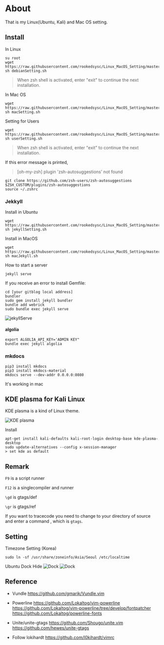 About
=====
That is my Linux(Ubuntu, Kali) and Mac OS setting.

Install
-------
In Linux

	su root
	wget https://raw.githubusercontent.com/rookedsysc/Linux_MacOS_Setting/master/debianSetting.sh
	sh debianSetting.sh

> When zsh shell is activated, enter "exit" to continue the next installation.
				
In Mac OS 
	
	wget https://raw.githubusercontent.com/rookedsysc/Linux_MacOS_Setting/master/macSetting.sh 
	sh macSetting.sh

Setting for Users 

	wget https://raw.githubusercontent.com/rookedsysc/Linux_MacOS_Setting/master/userSetting.sh
	sh userSetting.sh

> When zsh shell is activated, enter "exit" to continue the next installation.

If this error message is printed,
> [oh-my-zsh] plugin 'zsh-autosuggestions' not found

	git clone https://github.com/zsh-users/zsh-autosuggestions $ZSH_CUSTOM/plugins/zsh-autosuggestions
	source ~/.zshrc

### Jekkyll 

Install in Ubuntu

	wget https://raw.githubusercontent.com/rookedsysc/Linux_MacOS_Setting/master/jekyllSetting.sh
	sh jekyllSetting.sh

Install in MacOS

	wget https://raw.githubusercontent.com/rookedsysc/Linux_MacOS_Setting/master/macJekyll.sh
	sh macJekyll.sh

How to start a server

	jekyll serve

If you receive an error to install Gemfile:

	cd [your gitblog local address]
	bundler
	sudo gem install jekyll bundler
	bundle add webrick
	sudo bundle exec jekyll serve

![jekyllServe](./imgSrc/jekyllServe.png)

#### algolia

    export ALGOLIA_API_KEY='ADMIN KEY"
    bundle exec jekyll algolia
    
### mkdocs 

```console 
pip3 install mkdocs
pip3 install mkdocs-material
mkdocs serve --dev-addr 0.0.0.0:8080
```

It's working in mac

KDE plasma for Kali Linux
-------
KDE plasma is a kind of Linux theme.

![KDE plasma](./imgSrc/KDEplasma.jpeg)
	
Install 
	
	apt-get install kali-defaults kali-root-login desktop-base kde-plasma-desktop
	sudo update-alternatives --config x-session-manager 
	> set kde as default

Remark
------
`F9` is a script runner

`F12` is a singlecompiler and runner

`\gd` is gtags/def 

`\gr` is gtags/ref 

If you want to tracecode you need to change to your directory of source
and enter a command , which is `gtags`. 

Setting
-------
Timezone Setting (Korea)

	sudo ln -sf /usr/share/zoneinfo/Asia/Seoul /etc/localtime

Ubuntu Dock Hide
![Dock](./imgSrc/Dock_1.png)
![Dock](./imgSrc/Dock_2.png)

Reference
---------
+ Vundle
https://github.com/gmarik/Vundle.vim

+ Powerline
https://github.com/Lokaltog/vim-powerline
https://github.com/Lokaltog/vim-powerline/tree/develop/fontpatcher
https://github.com/Lokaltog/powerline-fonts

+ Unite/unite-gtags
https://github.com/Shougo/unite.vim
https://github.com/hewes/unite-gtags

+ Follow lokihardt
https://github.com/l0kihardt/vimrc
